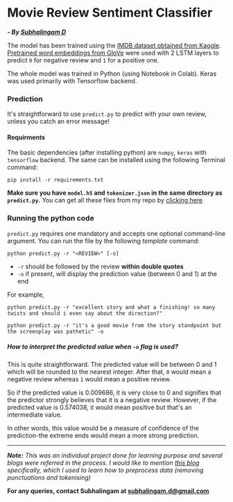 # Movie Review Sentiment Classifier
***- By [Subhalingam D](https://subhalingamd.github.io)***


The model has been trained using the [IMDB dataset obtained from Kaggle](https://www.kaggle.com/lakshmi25npathi/imdb-dataset-of-50k-movie-reviews/download). [Pretrained word embeddings from GloVe](http://nlp.stanford.edu/data/glove.6B.zip) were used with 2 LSTM layers to predict `0` for negative review and `1` for a positive one. 

The whole model was trained in Python (using Notebook in Colab). Keras was used primarily with Tensorflow backend.

### Prediction

It's straightforward to use `predict.py` to predict with your own review, unless you catch an error message!

#### Requirments
The basic dependencies (after installing python) are `numpy`, `keras` with `tensorflow` backend. The same can be installed using the following Terminal command:

```
pip install -r requirements.txt
```

**Make sure you have `model.h5` and `tokenizer.json` in the same directory as `predict.py`.** You can get all these files from my repo by [clicking here](https://github.com/subhalingamd/rnn-movie-review-sentiment-analysis)

### Running the python code
`predict.py` requires one mandatory and accepts one optional command-line argument. You can run the file by the following *template* command:

```
python predict.py -r "<REVIEW>" [-o]

```
* `-r` should be followed by the review **within double quotes**
* `-o` if present, will display the prediction value (between 0 and 1) at the end

For example,

```
python predict.py -r "excellent story and what a finishing! so many twists and should i even say about the direction?"
```

```
python predict.py -r "it's a good movie from the story standpoint but the screenplay was pathetic" -o
```

##### How to interpret the predicted value when `-o` flag is used?

This is quite straightforward. The predicted value will be between 0 and 1 which will be rounded to the nearest integer. After that, `0` would mean a negative review whereas `1` would mean a positive review. 

So if the predicted value is 0.009686, it is very close to 0 and signifies that the predictor strongly believes that it is a negative review. However, if the predicted value is 0.574038, it would mean positive but that's an intermediate value. 

In other words, this value would be a measure of confidence of the prediction-the extreme ends would mean a more strong prediction.

---

***Note:** This was an individual project done for learning purpose and several blogs were referred in the process. I would like to mention [this blog](https://stackabuse.com/python-for-nlp-movie-sentiment-analysis-using-deep-learning-in-keras/) specifically, which I used to learn how to preprocess data (removing punctuations and tokenising)*

**For any queries, contact Subhalingam at subhalingam.d@gmail.com**
